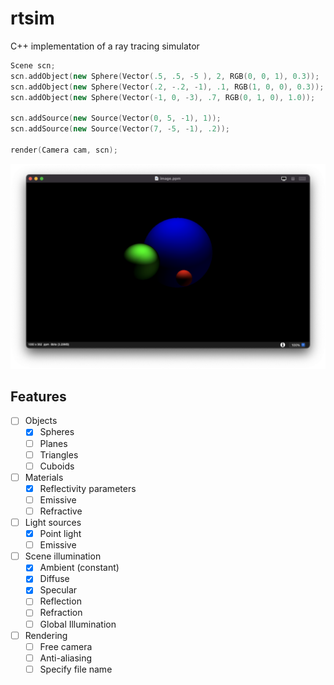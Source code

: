 # rtsim
C++ implementation of a ray tracing simulator

```cpp
Scene scn;
scn.addObject(new Sphere(Vector(.5, .5, -5 ), 2, RGB(0, 0, 1), 0.3));
scn.addObject(new Sphere(Vector(.2, -.2, -1), .1, RGB(1, 0, 0), 0.3));
scn.addObject(new Sphere(Vector(-1, 0, -3), .7, RGB(0, 1, 0), 1.0));

scn.addSource(new Source(Vector(0, 5, -1), 1));
scn.addSource(new Source(Vector(7, -5, -1), .2));

render(Camera cam, scn);
```

![](https://raw.githubusercontent.com/ab-gh/rtsim/main/docs/Screenshot%202021-11-24%20at%206.57.55%20pm.png)

## Features

- [ ] Objects
  - [x] Spheres
  - [ ] Planes
  - [ ] Triangles
  - [ ] Cuboids
- [ ] Materials
  - [x] Reflectivity parameters
  - [ ] Emissive
  - [ ] Refractive
- [ ] Light sources
  - [x] Point light
  - [ ] Emissive
- [ ] Scene illumination
  - [x] Ambient (constant)
  - [x] Diffuse
  - [x] Specular
  - [ ] Reflection
  - [ ] Refraction
  - [ ] Global Illumination
- [ ] Rendering
  - [ ] Free camera
  - [ ] Anti-aliasing
  - [ ] Specify file name
